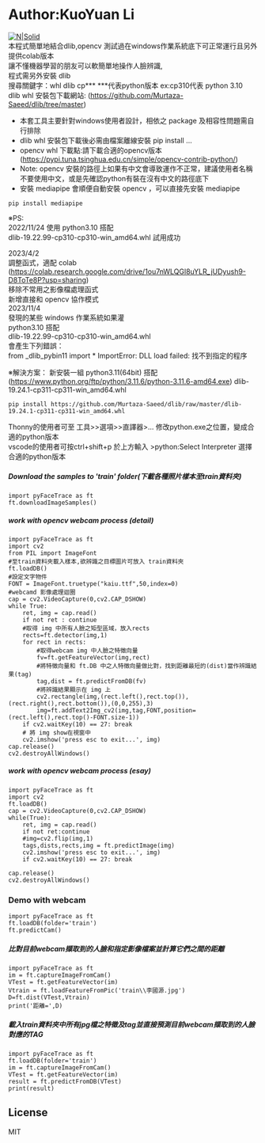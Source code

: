 # Author:KuoYuan Li
[![N|Solid](https://images2.imgbox.com/8f/03/gv0QnOdH_o.png)](https://sites.google.com/ms2.ccsh.tn.edu.tw/pclearn0915)  
本程式簡單地結合dlib,opencv  測試過在windows作業系統底下可正常運行且另外提供colab版本  
讓不懂機器學習的朋友可以軟簡單地操作人臉辨識,  
程式需另外安裝 dlib  
搜尋關鍵字：whl dlib cp***  ***代表python版本 ex:cp310代表 python 3.10  
dlib whl 安裝包下載網站: (https://github.com/Murtaza-Saeed/dlib/tree/master)
  - 本套工具主要針對windows使用者設計，相依之 package 及相容性問題需自行排除  
  - dlib whl 安裝包下載後必需由檔案離線安裝 pip install ...
  - opencv whl  下載點:請下載合適的opencv版本<br>
    (https://pypi.tuna.tsinghua.edu.cn/simple/opencv-contrib-python/)  
  - Note: opencv 安裝的路徑上如果有中文會導致運作不正常，建議使用者名稱不要使用中文，或是先確認python有裝在沒有中文的路徑底下  
  - 安裝 mediapipe 會順便自動安裝 opencv ，可以直接先安裝 mediapipe  
  ```
  pip install mediapipe
  ```
※PS:  
2022/11/24 使用 python3.10 搭配  
  dlib-19.22.99-cp310-cp310-win_amd64.whl  試用成功  
  
2023/4/2  
  調整函式，適配 colab  
    (https://colab.research.google.com/drive/1ou7nWLQGl8uYLR_jUDyush9-D8ToTe8P?usp=sharing)  
  移除不常用之影像檔處理函式  
  新增直接和 opencv 協作模式  
2023/11/4  
  發現的某些 windows 作業系統如果灌  
  python3.10 搭配  
  dlib-19.22.99-cp310-cp310-win_amd64.whl  
  會產生下列錯誤：  
  from _dlib_pybin11 import * ImportError: DLL load failed: 找不到指定的程序  
    
    
  ※解決方案：
  新安裝一組 python3.11(64bit) 搭配  
  (https://www.python.org/ftp/python/3.11.6/python-3.11.6-amd64.exe)
  dlib-19.24.1-cp311-cp311-win_amd64.whl  
  ```
  pip install https://github.com/Murtaza-Saeed/dlib/raw/master/dlib-19.24.1-cp311-cp311-win_amd64.whl
  ```
  Thonny的使用者可至 工具>>選項>>直譯器>... 修改python.exe之位置，變成合適的python版本  
  vscode的使用者可按ctrl+shift+p 於上方輸入 >python:Select Interpreter 選擇合適的python版本  
  
	
	
##### Download the samples to 'train' folder(下載各種照片樣本至train資料夾)
```
import pyFaceTrace as ft  
ft.downloadImageSamples()  
```
##### work with opencv webcam process (detail)  
```
import pyFaceTrace as ft
import cv2
from PIL import ImageFont
#至train資料夾載入樣本,欲辨識之目標圖片可放入 train資料夾
ft.loadDB()
#設定文字物件
FONT = ImageFont.truetype("kaiu.ttf",50,index=0)
#webcamd 影像處理迴圈
cap = cv2.VideoCapture(0,cv2.CAP_DSHOW)
while True:
    ret, img = cap.read()
    if not ret : continue
    #取得 img 中所有人臉之矩型區域，放入rects
    rects=ft.detector(img,1)
    for rect in rects:
        #取得webcam img 中人臉之特徵向量
        fv=ft.getFeatureVector(img,rect)
        #將特徵向量和 ft.DB 中之人特徵向量做比對，找到距離最短的(dist)當作辨識結果(tag)
        tag,dist = ft.predictFromDB(fv)
        #將辨識結果顯示在 img 上
        cv2.rectangle(img,(rect.left(),rect.top()),(rect.right(),rect.bottom()),(0,0,255),3)
        img=ft.addText2Img_cv2(img,tag,FONT,position=(rect.left(),rect.top()-FONT.size-1))
    if cv2.waitKey(10) == 27: break
    # 將 img show在視窗中
    cv2.imshow('press esc to exit...', img)
cap.release()
cv2.destroyAllWindows()
```
##### work with opencv webcam process (esay)
```
import pyFaceTrace as ft
import cv2
ft.loadDB()
cap = cv2.VideoCapture(0,cv2.CAP_DSHOW)
while(True):    
    ret, img = cap.read()
    if not ret:continue
    #img=cv2.flip(img,1)
    tags,dists,rects,img = ft.predictImage(img)            
    cv2.imshow('press esc to exit...', img)
    if cv2.waitKey(10) == 27: break
    
cap.release()
cv2.destroyAllWindows()
```
### Demo with webcam
```
import pyFaceTrace as ft
ft.loadDB(folder='train')
ft.predictCam()
```
##### 比對目前webcam擷取到的人臉和指定影像檔案並計算它們之間的距離
```
import pyFaceTrace as ft  
im = ft.captureImageFromCam()
VTest = ft.getFeatureVector(im)
Vtrain = ft.loadFeatureFromPic('train\\李國源.jpg')
D=ft.dist(VTest,Vtrain)
print('距離=',D)
```
##### 載入train資料夾中所有jpg檔之特徵及tag並直接預測目前webcam擷取到的人臉對應的TAG 
```
import pyFaceTrace as ft
ft.loadDB(folder='train')
im = ft.captureImageFromCam()
VTest = ft.getFeatureVector(im)
result = ft.predictFromDB(VTest)
print(result)
```



License
----

MIT
